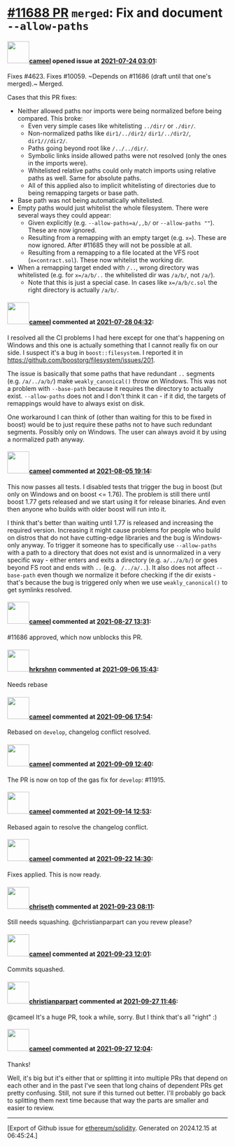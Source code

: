 # [\#11688 PR](https://github.com/ethereum/solidity/pull/11688) `merged`: Fix and document `--allow-paths`

#### <img src="https://avatars.githubusercontent.com/u/137030?v=4" width="50">[cameel](https://github.com/cameel) opened issue at [2021-07-24 03:01](https://github.com/ethereum/solidity/pull/11688):

Fixes #4623.
Fixes #10059.
~Depends on #11686 (draft until that one's merged).~ Merged.

Cases that this PR fixes:
- Neither allowed paths nor imports were being normalized before being compared. This broke:
    - Even very simple cases like whitelisting `../dir/` or `./dir/`.
    - Non-normalized paths like `dir1/../dir2/` `dir1/../dir2/`, `dir1///dir2/`.
    - Paths going beyond root like `/../../dir/`.
    - Symbolic links inside allowed paths were not resolved (only the ones in the imports were).
    - Whitelisted relative paths could only match imports using relative paths as well. Same for absolute paths.
    - All of this applied also to implicit whitelisting of directories due to being remapping targets or base path.
- Base path was not being automatically whitelisted.
- Empty paths would just whitelist the whole filesystem. There were several ways they could appear:
    - Given explicitly (e.g. `--allow-paths=a/,,b/` or `--allow-paths ""`). These are now ignored.
    - Resulting from a remapping with an empty target (e.g. `x=`). These are now ignored. After #11685 they will not be possible at all.
    - Resulting from a remapping to a file located at the VFS root (`x=contract.sol`). These now whitelist the working dir.
- When a remapping target ended with `/..`, wrong directory was whitelisted (e.g. for `x=/a/b/..` the whitelisted dir was `/a/b/`, not `/a/`).
    - Note that this is just a special case. In cases like `x=/a/b/c.sol` the right directory is actually `/a/b/`.

#### <img src="https://avatars.githubusercontent.com/u/137030?v=4" width="50">[cameel](https://github.com/cameel) commented at [2021-07-28 04:32](https://github.com/ethereum/solidity/pull/11688#issuecomment-888001567):

I resolved all the CI problems I had here except for one that's happening on Windows and this one is actually something that I cannot really fix on our side. I suspect it's a bug in `boost::filesystem`. I reported it in https://github.com/boostorg/filesystem/issues/201.

The issue is basically that some paths that have redundant `..` segments (e.g. `/a/../a/b/`) make `weakly_canonical()` throw on Windows. This was not a problem with `--base-path` because it requires the directory to actually exist. `--allow-paths` does not and I don't think it can - if it did, the targets of remappings would have to always exist on disk.

One workaround I can think of (other than waiting for this to be fixed in boost) would be to just require these paths not to have such redundant segments. Possibly only on Windows. The user can always avoid it by using a normalized path anyway.

#### <img src="https://avatars.githubusercontent.com/u/137030?v=4" width="50">[cameel](https://github.com/cameel) commented at [2021-08-05 19:14](https://github.com/ethereum/solidity/pull/11688#issuecomment-893718604):

This now passes all tests. I disabled tests that trigger the bug in boost (but only on Windows and on boost <= 1.76). The problem is still there until boost 1.77 gets released and we start using it for release binaries. And even then anyone who builds with older boost will run into it.

I think that's better than waiting until 1.77 is released and increasing the required version. Increasing it might cause problems for people who build on distros that do not have cutting-edge libraries and the bug is Windows-only anyway. To trigger it someone has to specifically use `--allow-paths` with a path to a directory that does not exist and is unnormalized in a very specific way - either enters and exits a directory (e.g. `a/../a/b/`) or goes beyond FS root and ends with `..` (e.g. ` /../a/..`). It also does not affect `--base-path` even though we normalize it before checking if the dir exists - that's because the bug is triggered only when we use `weakly_canonical()` to get symlinks resolved.

#### <img src="https://avatars.githubusercontent.com/u/137030?v=4" width="50">[cameel](https://github.com/cameel) commented at [2021-08-27 13:31](https://github.com/ethereum/solidity/pull/11688#issuecomment-907205499):

#11686 approved, which now unblocks this PR.

#### <img src="https://avatars.githubusercontent.com/u/13174375?u=52d702cb6bec53b561afa293cf9cd53ef7a63924&v=4" width="50">[hrkrshnn](https://github.com/hrkrshnn) commented at [2021-09-06 15:43](https://github.com/ethereum/solidity/pull/11688#issuecomment-913736609):

Needs rebase

#### <img src="https://avatars.githubusercontent.com/u/137030?v=4" width="50">[cameel](https://github.com/cameel) commented at [2021-09-06 17:54](https://github.com/ethereum/solidity/pull/11688#issuecomment-913792006):

Rebased on `develop`, changelog conflict resolved.

#### <img src="https://avatars.githubusercontent.com/u/137030?v=4" width="50">[cameel](https://github.com/cameel) commented at [2021-09-09 12:40](https://github.com/ethereum/solidity/pull/11688#issuecomment-916055140):

The PR is now on top of the gas fix for `develop`: #11915.

#### <img src="https://avatars.githubusercontent.com/u/137030?v=4" width="50">[cameel](https://github.com/cameel) commented at [2021-09-14 12:53](https://github.com/ethereum/solidity/pull/11688#issuecomment-919120870):

Rebased again to resolve the changelog conflict.

#### <img src="https://avatars.githubusercontent.com/u/137030?v=4" width="50">[cameel](https://github.com/cameel) commented at [2021-09-22 14:30](https://github.com/ethereum/solidity/pull/11688#issuecomment-924987261):

Fixes applied. This is now ready.

#### <img src="https://avatars.githubusercontent.com/u/9073706?v=4" width="50">[chriseth](https://github.com/chriseth) commented at [2021-09-23 08:11](https://github.com/ethereum/solidity/pull/11688#issuecomment-925593875):

Still needs squashing. @christianparpart can you revew please?

#### <img src="https://avatars.githubusercontent.com/u/137030?v=4" width="50">[cameel](https://github.com/cameel) commented at [2021-09-23 12:01](https://github.com/ethereum/solidity/pull/11688#issuecomment-925745111):

Commits squashed.

#### <img src="https://avatars.githubusercontent.com/u/56763?u=373e0766d5c45bef8c7c7fc5ed48394935772065&v=4" width="50">[christianparpart](https://github.com/christianparpart) commented at [2021-09-27 11:46](https://github.com/ethereum/solidity/pull/11688#issuecomment-927794348):

@cameel It's a huge PR, took a while, sorry. But I think that's all "right" :)

#### <img src="https://avatars.githubusercontent.com/u/137030?v=4" width="50">[cameel](https://github.com/cameel) commented at [2021-09-27 12:04](https://github.com/ethereum/solidity/pull/11688#issuecomment-927805988):

Thanks!

Well, it's big but it's either that or splitting it into multiple PRs that depend on each other and in the past I've seen that long chains of dependent PRs get pretty confusing. Still, not sure if this turned out better. I'll probably go back to splitting them next time because that way the parts are smaller and easier to review.


-------------------------------------------------------------------------------



[Export of Github issue for [ethereum/solidity](https://github.com/ethereum/solidity). Generated on 2024.12.15 at 06:45:24.]
